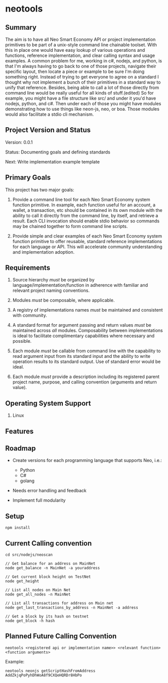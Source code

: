 # neotools

## Summary

The aim is to have all Neo Smart Economy API or project implementation primitives to be part of a unix-style command line chainable toolset. With this in place one would have easy lookup of various operations and functions, reference implementation, and clear calling syntax and usage examples. A common problem for me, working in c#, nodejs, and python, is that I'm always having to go back to one of those projects, navigate their specific layout, then locate a piece or example to be sure I'm doing something right. Instead of trying to get everyone to agree on a standard I thought why not implement a bunch of their primitives in a standard way to unify that reference. Besides, being able to call a lot of those directly from command line would be really useful for all kinds of stuff.(edited)
So for example, you might have a file structure like src/ and under it you'd have nodejs, python, and c#. Then under each of those you might have modules demonstrating how to use things like neon-js, neo, or boa. Those modules would also facilitate a stdio cli mechanism.

## Project Version and Status

Version: 0.0.1

Status: Documenting goals and defining standards

Next: Write implementation example template

## Primary Goals
This project has two major goals:

1. Provide a command line tool for each Neo Smart Economy system function primitive. In example,
each function useful for an account, a wallet, a transaction, etc should be contained in its own module with
the ability to call it directly from the command line, by itself, and retrieve a result. Each CLI invocation should
enable stdio behavior so commands may be chained together to form command line scripts.

2. Provide simple and clear examples of each Neo Smart Economy system function primitive to offer reusable, standard
reference implementations for each language or API. This will accelerate community understanding and implementation adoption.

## Requirements

1. Source hierarchy *must* be organized by language/implementation/function in adherence with familiar and relevant project naming conventions.

2. Modules *must* be composable, where applicable.

3. A registry of implementations names *must* be maintained and consistent with community.

4. A standard format for argument passing and return values *must* be maintained across *all* modules. Composability between
implementations is ideal to facilitate complimentary capabilities where necessary and possible.

5. Each module *must* be callable from command line with the capability to read argument input from its standard input and the ability to write operation results to its standard output. Use of standard error would be ideal.

6. Each module *must* provide a description including its registered parent project name, purpose, and calling convention (arguments and return value).

## Operating System Support
1. Linux

## Features


## Roadmap

* Create versions for each programming language that supports Neo, i.e.:
  - Python
  - C#
  - golang

* Needs error handling and feedback
* Implement full modularity

## Setup

`npm install`


## Current Calling convention

```
cd src/nodejs/neoscan

// Get balance for an address on MainNet
node get_balance -n MainNet -a youraddress

// Get current block height on TestNet
node get_height

// List all nodes on Main Net
node get_all_nodes -n MainNet

// List all transactions for address on Main net
node get_last_transactions_by_address -n MainNet -a address

// Get a block by its hash on testnet
node get_block -h hash

```




## Planned Future Calling Convention

```
neotools <registered api or implementation name>> <relevant function> <function arguments>
```

Example:

```
neotools neonjs getScriptHashFromAddress AddZkjqPoPyhDhWoA8f9CXQeHQRDr8HbPo




```
